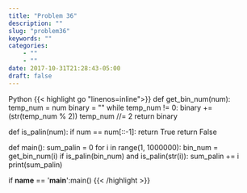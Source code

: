 ```yaml
---
title: "Problem 36"
description: ""
slug: "problem36"
keywords: ""
categories: 
    - ""
    - ""
date: 2017-10-31T21:28:43-05:00
draft: false
---
```

Python
{{< highlight go  "linenos=inline">}}
def get_bin_num(num):
    temp_num = num
    binary = ""
    while temp_num != 0:
        binary += (str(temp_num % 2))
        temp_num //= 2
    return binary

def is_palin(num):
    if num == num[::-1]:
        return True
    return False

def main():
    sum_palin = 0
    for i in range(1, 1000000):
        bin_num = get_bin_num(i)
        if is_palin(bin_num) and is_palin(str(i)):
            sum_palin += i
    print(sum_palin)

if __name__ == '__main__':main()
{{< /highlight >}}

